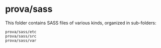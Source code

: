 # prova/sass

This folder contains SASS files of various kinds, organized in sub-folders:

    prova/sass/etc
    prova/sass/src
    prova/sass/var
